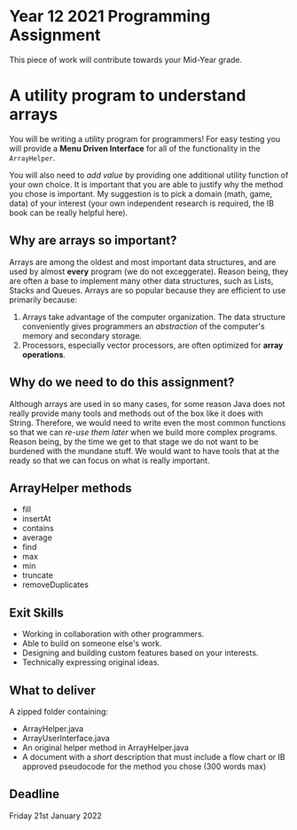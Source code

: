 # Year 12 2021 Programming Assignment

This piece of work will contribute towards your Mid-Year grade.

# A utility program to understand arrays

You will be writing a utility program for programmers! For easy testing you will provide a **Menu Driven Interface** for all of the functionality in the `ArrayHelper`.

You will also need to *add value* by providing one additional utility function of your own choice. It is important that you are able to justify why the method you chose is important. My suggestion is to pick a domain (math, game, data) of your interest (your own independent research is required, the IB book can be really helpful here).

## Why are arrays so important?

Arrays are among the oldest and most important data structures, and are used by almost **every** program (we do not exceggerate). Reason being, they are often a base to implement many other data structures, such as Lists, Stacks and Queues. Arrays are so popular because they are efficient to use primarily because:
1. Arrays take advantage of the computer organization. The data structure conveniently gives programmers an *abstraction* of the computer's memory and secondary storage.
2. Processors, especially vector processors, are often optimized for **array operations**.

## Why do we need to do this assignment?

Although arrays are used in so many cases, for some reason Java does not really provide many tools and methods out of the box like it does with String. Therefore, we would need to write even the most common functions so that we can *re-use them later* when we build more complex programs. Reason being, by the time we get to that stage we do not want to be burdened with the mundane stuff. We would want to have tools that at the ready so that we can focus on what is really important.

## ArrayHelper methods

- fill
- insertAt
- contains
- average
- find
- max
- min
- truncate
- removeDuplicates

## Exit Skills
- Working in collaboration with other programmers.
- Able to build on someone else's work.
- Designing and building custom features based on your interests.
- Technically expressing original ideas.

## What to deliver
A zipped folder containing:
- ArrayHelper.java
- ArrayUserInterface.java
- An original helper method in ArrayHelper.java
- A document with a *short* description that must include a flow chart or IB approved pseudocode for the method you chose (300 words max)

## Deadline

Friday 21st January 2022